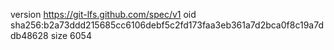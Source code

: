 version https://git-lfs.github.com/spec/v1
oid sha256:b2a73ddd215685cc6106debf5c2fd173faa3eb361a7d2bca0f8c19a7ddb48628
size 6054
